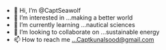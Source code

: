 - 👋 Hi, I’m @CaptSeawolf
- 👀 I’m interested in ...making a better world
- 🌱 I’m currently learning ...nautical sciences
- 💞️ I’m looking to collaborate on ...sustainable energy
- 📫 How to reach me ...Captkunalsood@gmail.com

<!---
CaptSeawolf/CaptSeawolf is a ✨ special ✨ repository because its `README.md` (this file) appears on your GitHub profile.
You can click the Preview link to take a look at your changes.
--->
